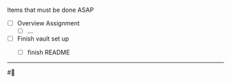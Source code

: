 Items that must be done ASAP

- [ ] Overview Assignment
	- [ ] ...
- [ ] Finish vault set up
	- [ ] finish README

 
---
#📅 
